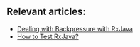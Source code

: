 ## Relevant articles:

- [Dealing with Backpressure with RxJava](http://www.nklkarthi.com/rxjava-backpressure)
- [How to Test RxJava?](http://www.nklkarthi.com/rxjava-testing)
